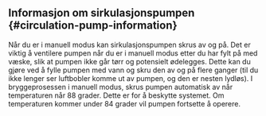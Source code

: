 ## Informasjon om sirkulasjonspumpen {#circulation-pump-information}

Når du er i manuell modus kan sirkulasjonspumpen skrus av og på. Det er viktig å ventilere pumpen når du er i manuell modus etter du har fylt på med væske, slik at pumpen ikke går tørr og potensielt ødelegges. Dette kan du gjøre ved å fylle pumpen med vann og skru den av og på flere ganger (til du ikke lenger ser luftbobler komme ut av pumpen, og den er nesten lydløs). I bryggeprosessen i manuell modus, skrus pumpen automatisk av når temperaturen når 88 grader. Dette er for å beskytte systemet. Om temperaturen kommer under 84 grader vil pumpen fortsette å operere.
